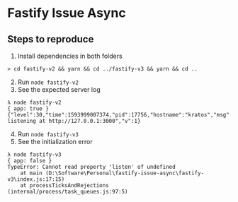 # Fastify Issue Async

## Steps to reproduce

1. Install dependencies in both folders

```
> cd fastify-v2 && yarn && cd ../fastify-v3 && yarn && cd ..
```

2. Run `node fastify-v2`
3. See the expected server log

```
λ node fastify-v2
{ app: true }
{"level":30,"time":1593999007374,"pid":17756,"hostname":"kratos","msg":"Server listening at http://127.0.0.1:3000","v":1}
```

4. Run `node fastify-v3`
5. See the initialization error

```
λ node fastify-v3
{ app: false }
TypeError: Cannot read property 'listen' of undefined
    at main (D:\Software\Personal\fastify-issue-async\fastify-v3\index.js:17:15)
    at processTicksAndRejections (internal/process/task_queues.js:97:5)
```
